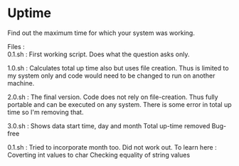 # Uptime
Find out the maximum time for which your system was working.

Files :  
0.1.sh :	First working script. 
         	Does what the question asks only.

1.0.sh :	Calculates total up time also but uses file creation.
			Thus is limited to my system only and code would need to be changed to run on another machine.

2.0.sh : 	The final version.
            Code does not rely on file-creation.
            Thus fully portable and can be executed on any system.
            There is some error in total up time so I'm removing that.

3.0.sh : 	Shows data start time, day and month
            Total up-time removed
            Bug-free

0.1.sh : 	Tried to incorporate month too.
       		Did not work out.
       		To learn here : Coverting int values to char
                       		Checking equality of string values 